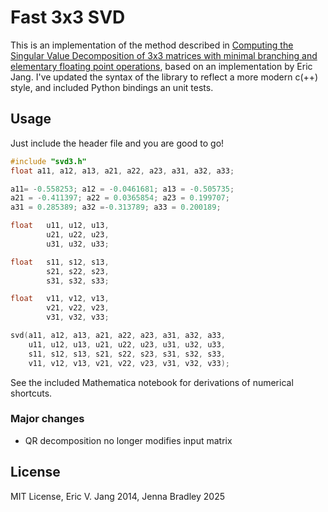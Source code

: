 # Fast 3x3 SVD

This is an implementation of the method described in
[Computing the Singular Value Decomposition of 3x3 matrices with minimal branching and elementary floating point operations](http://pages.cs.wisc.edu/~sifakis/papers/SVD_TR1690.pdf),
based on an implementation by Eric Jang. I've updated the syntax of the library to
reflect a more modern c(++) style, and included Python bindings an unit tests.

## Usage

Just include the header file and you are good to go!

```C++
#include "svd3.h"
float a11, a12, a13, a21, a22, a23, a31, a32, a33;

a11= -0.558253; a12 = -0.0461681; a13 = -0.505735;
a21 = -0.411397; a22 = 0.0365854; a23 = 0.199707;
a31 = 0.285389; a32 =-0.313789; a33 = 0.200189;

float   u11, u12, u13, 
        u21, u22, u23, 
        u31, u32, u33;

float 	s11, s12, s13, 
        s21, s22, s23, 
        s31, s32, s33;

float 	v11, v12, v13, 
        v21, v22, v23, 
        v31, v32, v33;

svd(a11, a12, a13, a21, a22, a23, a31, a32, a33,
    u11, u12, u13, u21, u22, u23, u31, u32, u33,
    s11, s12, s13, s21, s22, s23, s31, s32, s33,
    v11, v12, v13, v21, v22, v23, v31, v32, v33);
```

See the included Mathematica notebook for derivations of numerical shortcuts.

### Major changes

- QR decomposition no longer modifies input matrix

## License

MIT License, Eric V. Jang 2014, Jenna Bradley 2025
